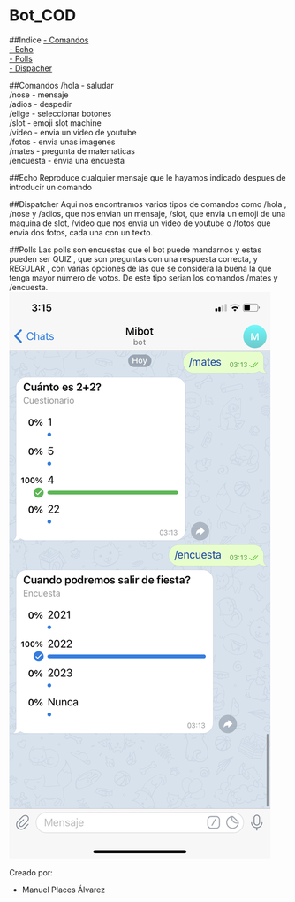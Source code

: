 # Bot_COD
##Indice
[- Comandos](#id1)<br>
[- Echo](#id2)<br>
[- Polls](#id3)<br>
[- Dispacher](#id4)<br>


##Comandos
/hola - saludar <br>
/nose - mensaje<br>
/adios - despedir<br>
/elige - seleccionar botones<br>
/slot - emoji slot machine<br>
/video - envia un video de youtube<br>
/fotos - envia unas imagenes<br>
/mates - pregunta de matematicas<br>
/encuesta - envia una encuesta

##Echo
Reproduce cualquier mensaje que le hayamos indicado despues de introducir un comando

##Dispatcher
Aqui nos encontramos varios tipos de comandos como /hola , /nose y /adios, que nos envian un mensaje, /slot, que envia un emoji de una maquina de slot, /video que nos envia un video de youtube o /fotos que envia dos fotos, cada una con un texto.

##Polls
Las polls son encuestas que el bot puede mandarnos y estas pueden ser QUIZ , que son preguntas con una respuesta correcta, y REGULAR , con varias opciones de las que se considera la buena la que tenga mayor número de votos. De este tipo serian los comandos /mates  y /encuesta.
![texto cualquiera por si no carga la imagen](https://github.com/mplacesalvarez/Bot_COD/blob/master/Capturas%20de%20pantalla/IMG_3396.PNG)


Creado por:

- Manuel Places Álvarez